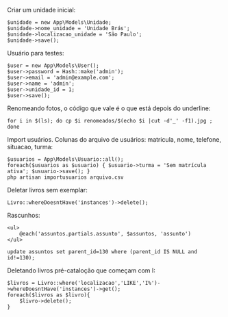 Criar um unidade inicial:

    $unidade = new App\Models\Unidade;
    $unidade->nome_unidade = 'Unidade Brás';
    $unidade->localizacao_unidade = 'São Paulo';
    $unidade->save();
    
Usuário para testes:

    $user = new App\Models\User();
    $user->password = Hash::make('admin');
    $user->email = 'admin@example.com';
    $user->name = 'admin';
    $user->unidade_id = 1;
    $user->save();



Renomeando fotos, o código que vale é o que está depois do underline:

    for i in $(ls); do cp $i renomeados/$(echo $i |cut -d'_' -f1).jpg ; done

Import usuários. Colunas do arquivo de usuários: matricula, nome, telefone, situacao, turma:


    $usuarios = App\Models\Usuario::all();
    foreach($usuarios as $usuario) { $usuario->turma = 'Sem matrícula ativa'; $usuario->save(); }  
    php artisan importusuarios arquivo.csv

Deletar livros sem exemplar:

    Livro::whereDoesntHave('instances')->delete();

Rascunhos:

    <ul>
        @each('assuntos.partials.assunto', $assuntos, 'assunto')
    </ul>

    update assuntos set parent_id=130 where (parent_id IS NULL and id!=130);

Deletando livros pré-cataloção que começam com I:

    $livros = Livro::where('localizacao','LIKE','I%')->whereDoesntHave('instances')->get();
    foreach($livros as $livro){
        $livro->delete();
    }
